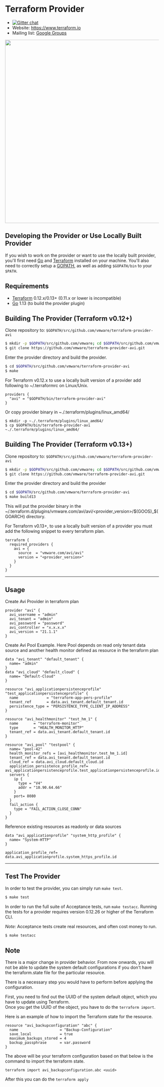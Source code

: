 Terraform Provider
==================
- [![Gitter chat](https://badges.gitter.im/hashicorp-terraform/Lobby.png)](https://gitter.im/hashicorp-terraform/Lobby)
- Website: https://www.terraform.io
- Mailing list: [Google Groups](http://groups.google.com/group/terraform-tool)

<img src="https://cdn.rawgit.com/hashicorp/terraform-website/master/content/source/assets/images/logo-text.svg" width="600px">

Developing the Provider or Use Locally Built Provider
----------------------------------------------------
If you wish to work on the provider or want to use the locally built provider,
you'll first need [Go](http://www.golang.org) and [Terraform](https://www.terraform.io) installed on your machine.
You'll also need to correctly setup a [GOPATH](http://golang.org/doc/code.html#GOPATH), as well as adding `$GOPATH/bin`
to your `$PATH`.

Requirements
------------

-	[Terraform](https://www.terraform.io/downloads.html) 0.12.x/0.13+ (0.11.x or lower is incompatible)
-	[Go](https://golang.org/doc/install) 1.13 (to build the provider plugin)

Building The Provider (Terraform v0.12+)
----------------------------------------

Clone repository to: `$GOPATH/src/github.com/vmware/terraform-provider-avi`

```sh
$ mkdir -p $GOPATH/src/github.com/vmware; cd $GOPATH/src/github.com/vmware
$ git clone https://github.com/vmware/terraform-provider-avi.git
```

Enter the provider directory and build the provider.

```sh
$ cd $GOPATH/src/github.com/vmware/terraform-provider-avi
$ make
```
For Terraform v0.12.x to use a locally built version of a provider add following to ~/.terraformrc on Linux/Unix.

```
providers {
  "avi" = "$GOPATH/bin/terraform-provider-avi"
}
```
Or copy provider binary in ~./.terraform/plugins/linux_amd64/
```shell
$ mkdir -p ~./.terraform/plugins/linux_amd64/
$ cp $GOPATH/bin/terraform-provider-avi ~./.terraform/plugins/linux_amd64/
```

Building The Provider (Terraform v0.13+)
----------------------------------------

Clone repository to: `$GOPATH/src/github.com/vmware/terraform-provider-avi`

```sh
$ mkdir -p $GOPATH/src/github.com/vmware; cd $GOPATH/src/github.com/vmware
$ git clone https://github.com/vmware/terraform-provider-avi.git
```

Enter the provider directory and build the provider

```sh
$ cd $GOPATH/src/github.com/vmware/terraform-provider-avi
$ make build13
```
This will put the provider binary in the ~/.terraform.d/plugins/vmware.com/avi/avi/<provider_version>/$(GOOS)_$(GOARCH)
directory.

For Terraform v0.13+, to use a locally built version of a provider you must add the following snippet to every
terraform plan.
```
terraform {
  required_providers {
    avi = {
      source  = "vmware.com/avi/avi"
      version = "<provider_version>"
    }
  }
}
```

------
Usage
------

Create Avi Provider in terraform plan

```
provider "avi" {
  avi_username = "admin"
  avi_tenant = "admin"
  avi_password = "password"
  avi_controller = "x.x.x.x"
  avi_version = "21.1.1"
}
```

Create Avi Pool Example. Here Pool depends on read only tenant data source and another health monitor defined as
resource in the terraform plan

```
data "avi_tenant" "default_tenant" {
  name= "admin"
}
data "avi_cloud" "default_cloud" {
  name= "Default-Cloud"
}

resource "avi_applicationpersistenceprofile" "test_applicationpersistenceprofile" {
  name             = "terraform-app-pers-profile"
  tenant_ref       = data.avi_tenant.default_tenant.id
  persistence_type = "PERSISTENCE_TYPE_CLIENT_IP_ADDRESS"
}

resource "avi_healthmonitor" "test_hm_1" {
  name       = "terraform-monitor"
  type       = "HEALTH_MONITOR_HTTP"
  tenant_ref = data.avi_tenant.default_tenant.id
}

resource "avi_pool" "testpool" {
  name= "pool-42"
  health_monitor_refs = [avi_healthmonitor.test_hm_1.id]
  tenant_ref = data.avi_tenant.default_tenant.id
  cloud_ref = data.avi_cloud.default_cloud.id
  application_persistence_profile_ref= avi_applicationpersistenceprofile.test_applicationpersistenceprofile.id
  servers {
    ip {
      type = "V4"
      addr = "10.90.64.66"
    }
    port= 8080
  }
  fail_action {
    type = "FAIL_ACTION_CLOSE_CONN"
  }
}
```

Reference existing resources as readonly or data sources

```
data "avi_applicationprofile" "system_http_profile" {
  name= "System-HTTP"
}

application_profile_ref= data.avi_applicationprofile.system_https_profile.id

```
-----------------

Test The Provider
-----------------
In order to test the provider, you can simply run `make test`.

```sh
$ make test
```

In order to run the full suite of Acceptance tests, run `make testacc`. 
Running the tests for a provider requires version 0.12.26 or higher of the Terraform CLI.

*Note:* Acceptance tests create real resources, and often cost money to run.

```sh
$ make testacc
```

Note
-----------------
There is a major change in provider behavior. From now onwards, you will not be able to update the system default configurations if you don't have the terraform.state file for the particular resource.

There is a necessary step you would have to perform before applying the configuration.

First, you need to find out the UUID of the system default object, which you have to update using Terraform.<br>
Once you get the UUID of the object, you have to do the `terraform import`.

Here is an example of how to import the Terraform state for the resource.
```
resource "avi_backupconfiguration" "abc" {
  name                   = "Backup-Configuration"
  save_local             = true
  maximum_backups_stored = 4
  backup_passphrase      = var.password
}
```
The above will be your terraform configuration based on that below is the command to import the terraform state.

`terraform import avi_backupconfiguration.abc <uuid>`

After this you can do the `terraform apply`